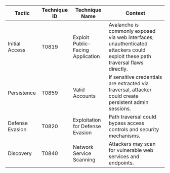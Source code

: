 | Tactic | Technique ID | Technique Name | Context |
| --- | --- | --- | --- |
| Initial Access | T0819 | Exploit Public-Facing Application | Avalanche is commonly exposed via web interfaces; unauthenticated attackers could exploit these path traversal flaws directly. |
| Persistence | T0859 | Valid Accounts | If sensitive credentials are extracted via traversal, attacker could create persistent admin sessions. |
| Defense Evasion | T0820 | Exploitation for Defense Evasion | Path traversal could bypass access controls and security mechanisms. |
| Discovery | T0840 | Network Service Scanning | Attackers may scan for vulnerable web services and endpoints. |

